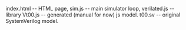index.html -- HTML page,
sim.js -- main simulator loop,
verilated.js -- library
Vt00.js -- generated (manual for now) js model.
t00.sv -- original SystemVerilog model.
